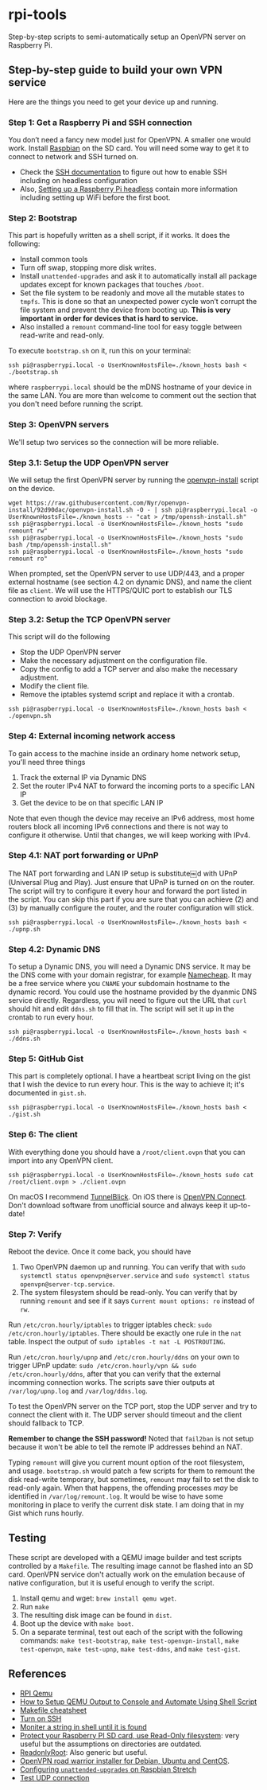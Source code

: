 # rpi-tools

Step-by-step scripts to semi-automatically setup an OpenVPN server on Raspberry Pi.

## Step-by-step guide to build your own VPN service

Here are the things you need to get your device up and running.

### Step 1: Get a Raspberry Pi and SSH connection

You don’t need a fancy new model just for OpenVPN. A smaller one would work. Install [Raspbian](https://www.raspberrypi.org/downloads/raspbian/) on the SD card. You will need some way to get it to connect to network and SSH turned on.

* Check the [SSH documentation](https://www.raspberrypi.org/documentation/remote-access/ssh/) to figure out how to enable SSH including on headless configuration
* Also, [Setting up a Raspberry Pi headless](https://www.raspberrypi.org/documentation/configuration/wireless/headless.md) contain more information including setting up WiFi before the first boot.

### Step 2: Bootstrap

This part is hopefully written as a shell script, if it works. It does the following:

* Install common tools
* Turn off swap, stopping more disk writes.
* Install `unattended-upgrades` and ask it to automatically install all package updates except for known packages that touches `/boot`.
* Set the file system to be readonly and move all the mutable states to `tmpfs`. This is done so that an unexpected power cycle won’t corrupt the file system and prevent the device from booting up. **This is very important in order for devices that is hard to service.**
* Also installed a `remount` command-line tool for easy toggle between read-write and read-only.

To execute `bootstrap.sh` on it, run this on your terminal:

```
ssh pi@raspberrypi.local -o UserKnownHostsFile=./known_hosts bash < ./bootstrap.sh
```

where `raspberrypi.local` should be the mDNS hostname of your device in the same LAN. You are more than welcome to comment out the section that you don't need before running the script.

### Step 3: OpenVPN servers

We'll setup two services so the connection will be more reliable.

### Step 3.1: Setup the UDP OpenVPN server

We will setup the first OpenVPN server by running the [openvpn-install](https://github.com/Nyr/openvpn-install) script on the device.

```
wget https://raw.githubusercontent.com/Nyr/openvpn-install/92d90dac/openvpn-install.sh -O - | ssh pi@raspberrypi.local -o UserKnownHostsFile=./known_hosts -- "cat > /tmp/openssh-install.sh"
ssh pi@raspberrypi.local -o UserKnownHostsFile=./known_hosts "sudo remount rw"
ssh pi@raspberrypi.local -o UserKnownHostsFile=./known_hosts "sudo bash /tmp/openssh-install.sh"
ssh pi@raspberrypi.local -o UserKnownHostsFile=./known_hosts "sudo remount ro"
```

When prompted, set the OpenVPN server to use UDP/443, and a proper external hostname (see section 4.2 on dynamic DNS), and name the client file as `client`.
We will use the HTTPS/QUIC port to establish our TLS connection to avoid blockage.

### Step 3.2: Setup the TCP OpenVPN server

This script will do the following

* Stop the UDP OpenVPN server
* Make the necessary adjustment on the configuration file.
* Copy the config to add a TCP server and also make the necessary adjustment.
* Modify the client file.
* Remove the iptables systemd script and replace it with a crontab.

```
ssh pi@raspberrypi.local -o UserKnownHostsFile=./known_hosts bash < ./openvpn.sh
```

### Step 4: External incoming network access

To gain access to the machine inside an ordinary home network setup, you'll need three things

1. Track the external IP via Dynamic DNS
2. Set the router IPv4 NAT to forward the incoming ports to a specific LAN IP
3. Get the device to be on that specific LAN IP

Note that even though the device may receive an IPv6 address, most home routers block all incoming IPv6 connections and there is not way to configure it otherwise. Until that changes, we will keep working with IPv4.

### Step 4.1: NAT port forwarding or UPnP

The NAT port forwarding and LAN IP setup is substitute￼d with UPnP (Universal Plug and Play). Just ensure that UPnP is turned on on the router. The script will try to configure it every hour and forward the port listed in the script. You can skip this part if you are sure that you can achieve (2) and (3) by manually configure the router, and the router configuration will stick.

```
ssh pi@raspberrypi.local -o UserKnownHostsFile=./known_hosts bash < ./upnp.sh
```

### Step 4.2: Dynamic DNS

To setup a Dynamic DNS, you will need a Dynamic DNS service. It may be the DNS come with your domain registrar, for example [Namecheap](https://www.namecheap.com). It may be a free service where you `CNAME` your subdomain hostname to the dynamic record. You could use the hostname provided by the dyanmic DNS service directly. Regardless, you will need to figure out the URL that `curl` should hit and edit `ddns.sh` to fill that in. The script will set it up in the crontab to run every hour.

```
ssh pi@raspberrypi.local -o UserKnownHostsFile=./known_hosts bash < ./ddns.sh
```

### Step 5: GitHub Gist

This part is completely optional. I have a heartbeat script living on the gist that I wish the device to run every hour. This is the way to achieve it; it's documented in `gist.sh`.

```
ssh pi@raspberrypi.local -o UserKnownHostsFile=./known_hosts bash < ./gist.sh
```

### Step 6: The client

With everything done you should have a `/root/client.ovpn` that you can import into any OpenVPN client.

```
ssh pi@raspberrypi.local -o UserKnownHostsFile=./known_hosts sudo cat /root/client.ovpn > ./client.ovpn
```

On macOS I recommend [TunnelBlick](https://tunnelblick.net). On iOS there is [OpenVPN Connect](https://apps.apple.com/us/app/openvpn-connect/id590379981). Don't download software from unofficial source and always keep it up-to-date!

### Step 7: Verify

Reboot the device. Once it come back, you should have

1. Two OpenVPN daemon up and running. You can verify that with `sudo systemctl status openvpn@server.service` and `sudo systemctl status openvpn@server-tcp.service`.
2. The system filesystem should be read-only. You can verify that by running `remount` and see if it says `Current mount options: ro` instead of `rw`.

Run `/etc/cron.hourly/iptables` to trigger iptables check: `sudo /etc/cron.hourly/iptables`. There should be exactly one rule in the `nat` table. Inspect the output of `sudo iptables -t nat -L POSTROUTING`.

Run `/etc/cron.hourly/upnp` and `/etc/cron.hourly/ddns` on your own to trigger UPnP update: `sudo /etc/cron.hourly/vpn && sudo /etc/cron.hourly/ddns`, after that you can verify that the external incomming connection works. The scripts save thier outputs at `/var/log/upnp.log` and `/var/log/ddns.log`.

To test the OpenVPN server on the TCP port, stop the UDP server and try to connect the client with it. The UDP server should timeout and the client should fallback to TCP.

**Remember to change the SSH password!** Noted that `fail2ban` is not setup because it won't be able to tell the remote IP addresses behind an NAT.

Typing `remount` will give you current mount option of the root filesystem, and usage.
`bootstrap.sh` would patch a few scripts for them to remount the disk read-write temporary, but sometimes, `remount` may fail to set the disk to read-only again.
When that happens, the offending processes *may* be identified in `/var/log/remount.log`.
It would be wise to have some monitoring in place to verify the current disk state.
I am doing that in my Gist which runs hourly.

## Testing

These script are developed with a QEMU image builder and test scripts controlled by a `Makefile`.
The resulting image cannot be flashed into an SD card.
OpenVPN service don't actually work on the emulation because of native configuration, but it is useful enough to verify the script.

1. Install qemu and wget: `brew install qemu wget`.
2. Run `make`
3. The resulting disk image can be found in `dist`.
4. Boot up the device with `make boot`.
5. On a separate terminal, test out each of the script with the following commands: `make test-bootstrap`, `make test-openvpn-install`, `make test-openvpn`, `make test-upnp`, `make test-ddns`, and `make test-gist`.

## References

* [RPI Qemu](https://gist.github.com/hfreire/5846b7aa4ac9209699ba#gistcomment-2833377)
* [How to Setup QEMU Output to Console and Automate Using Shell Script](https://fadeevab.com/how-to-setup-qemu-output-to-console-and-automate-using-shell-script/)
* [Makefile cheatsheet](https://devhints.io/makefile)
* [Turn on SSH](https://www.raspberrypi.org/documentation/remote-access/ssh/)
* [Moniter a string in shell until it is found](https://superuser.com/a/900134)
* [Protect your Raspberry PI SD card, use Read-Only filesystem](https://hallard.me/raspberry-pi-read-only/): very useful but the assumptions on directories are outdated.
* [ReadonlyRoot](https://wiki.debian.org/ReadonlyRoot): Also generic but useful.
* [OpenVPN road warrior installer for Debian, Ubuntu and CentOS](https://github.com/Nyr/openvpn-install).
* [Configuring `unattended-upgrades` on Raspbian Stretch](https://raspberrypi.stackexchange.com/a/74973)
* [Test UDP connection](https://serverfault.com/a/733921)
